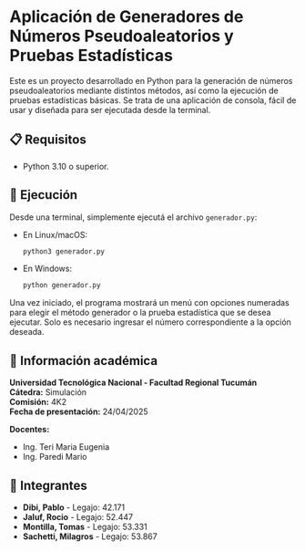 # Aplicación de Generadores de Números Pseudoaleatorios y Pruebas Estadísticas

Este es un proyecto desarrollado en Python para la generación de números pseudoaleatorios mediante distintos métodos, así como la ejecución de pruebas estadísticas básicas. Se trata de una aplicación de consola, fácil de usar y diseñada para ser ejecutada desde la terminal.

## 📋 Requisitos

- Python 3.10 o superior.

## 🚀 Ejecución

Desde una terminal, simplemente ejecutá el archivo `generador.py`:

- En Linux/macOS:
  ```bash
  python3 generador.py
  ```

- En Windows:
  ```cmd
  python generador.py
  ```

Una vez iniciado, el programa mostrará un menú con opciones numeradas para elegir el método generador o la prueba estadística que se desea ejecutar. Solo es necesario ingresar el número correspondiente a la opción deseada.

## 🏫 Información académica

**Universidad Tecnológica Nacional - Facultad Regional Tucumán**  
**Cátedra:** Simulación  
**Comisión:** 4K2  
**Fecha de presentación:** 24/04/2025  

**Docentes:**
- Ing. Teri Maria Eugenia  
- Ing. Paredi Mario  

## 👥 Integrantes

- **Dibi, Pablo** - Legajo: 42.171  
- **Jaluf, Rocio** - Legajo: 52.447  
- **Montilla, Tomas** - Legajo: 53.331  
- **Sachetti, Milagros** - Legajo: 53.867  
